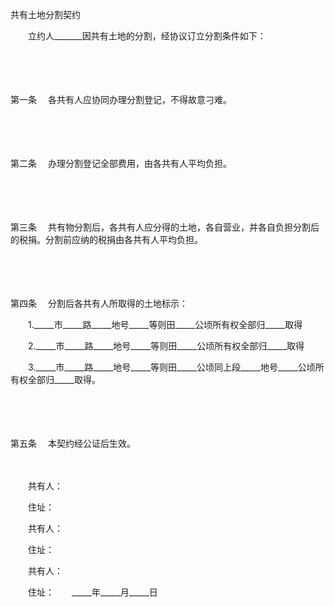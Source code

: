 



共有土地分割契约



 

　　立约人_______因共有土地的分割，经协议订立分割条件如下：

　　

　　

第一条
　各共有人应协同办理分割登记，不得故意刁难。

　　

　　

第二条
　办理分割登记全部费用，由各共有人平均负担。

　　

　　

第三条
　共有物分割后，各共有人应分得的土地，各自营业，并各自负担分割后的税捐。分割前应纳的税捐由各共有人平均负担。

　　

　　

第四条
　分割后各共有人所取得的土地标示：

　　1._____市_____路_____地号_____等则田_____公顷所有权全部归_____取得

　　2._____市_____路_____地号_____等则田_____公顷所有权全部归_____取得

　　3._____市_____路_____地号_____等则田_____公顷同上段_____地号_____公顷所有权全部归_____取得。

　　

　　

第五条
　本契约经公证后生效。

　　

　　共有人：

　　住址：

　　共有人：

　　住址：

　　共有人：

　　住址：　　_____年_____月_____日